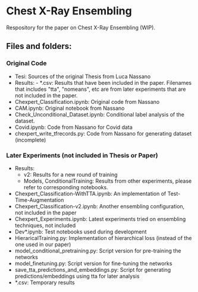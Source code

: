 # Chest X-Ray Ensembling
Respository for the paper on Chest X-Ray Ensembling (WIP).

## Files and folders:
### Original Code
 - Tesi: Sources of the original Thesis from Luca Nassano
 - Results: 
       - *.csv: Results that have been included in the paper. Filenames that includes "tta", "nomeans", etc are from later experiments that are not included in the paper.
 - Chexpert_Classification.ipynb: Original code from Nassano
 - CAM.ipynb: Original notebook from Nassano
 - Check_Unconditional_Dataset.ipynb: Conditional label analysis of the dataset.
 - Covid.ipynb: Code from Nassano for Covid data
 - chexpert_write_tfrecords.py: Code from Nassano for generating dataset (incomplete)
 
### Later Experiments (not included in Thesis or Paper)
 - Results: 
    - v2: Results for a new round of training
    - Models, ConditionalTraining: Results from other experiments, please refer to corresponding notebooks.
 - Chexpert_Classification-WithTTA.ipynb: An implementation of Test-Time-Augmentation
 - Chexpert_Classification-v2.ipynb: Another ensembling configuration, not included in the paper
 - Chexpert_Experiments.ipynb: Latest experiments tried on ensembling techniques, not included
 - Dev*.ipynb: Test notebooks used during development
 - HieraricalTraining.py: Implementation of hierarchical loss (instead of the one used in our paper)
 - model_conditional_pretraining.py: Script version for pre-training the networks
 - model_finetuning.py: Script version for fine-tuning the networks
 - save_tta_predictions_and_embeddings.py: Script for generating predictions/embeddings using tta for later analysis
 - *.csv: Temporary results
 
